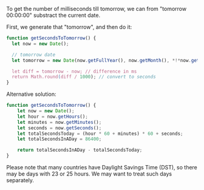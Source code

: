 To get the number of milliseconds till tomorrow, we can from "tomorrow 00:00:00" substract the current date.

First, we generate that "tomorrow", and then do it:

```js run
function getSecondsToTomorrow() {
  let now = new Date();

  // tomorrow date
  let tomorrow = new Date(now.getFullYear(), now.getMonth(), *!*now.getDate()+1*/!*);

  let diff = tomorrow - now; // difference in ms
  return Math.round(diff / 1000); // convert to seconds
}
```

Alternative solution:

```js run
function getSecondsToTomorrow() {
    let now = new Date();
    let hour = now.getHours();
    let minutes = now.getMinutes();
    let seconds = now.getSeconds();
    let totalSecondsToday = (hour * 60 + minutes) * 60 + seconds;
    let totalSecondsInADay = 86400;

    return totalSecondsInADay - totalSecondsToday;
}
```

Please note that many countries have Daylight Savings Time (DST), so there may be days with 23 or 25 hours. We may want to treat such days separately.
